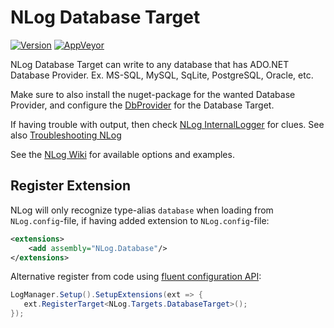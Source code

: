 # NLog Database Target

[![Version](https://badge.fury.io/nu/NLog.Database.svg)](https://www.nuget.org/packages/NLog.Database)
[![AppVeyor](https://img.shields.io/appveyor/ci/nlog/NLog-Targets-Database/master.svg)](https://ci.appveyor.com/project/nlog/NLog-Targets-Database/branch/master)

NLog Database Target can write to any database that has ADO.NET Database Provider. Ex. MS-SQL, MySQL, SqLite, PostgreSQL, Oracle, etc.

Make sure to also install the nuget-package for the wanted Database Provider, and configure the [DbProvider](https://github.com/NLog/NLog/wiki/Database-target#dbprovider-examples) for the Database Target.

If having trouble with output, then check [NLog InternalLogger](https://github.com/NLog/NLog/wiki/Internal-Logging) for clues. See also [Troubleshooting NLog](https://github.com/NLog/NLog/wiki/Logging-Troubleshooting)

See the [NLog Wiki](https://github.com/NLog/NLog/wiki/Database-target) for available options and examples.

## Register Extension

NLog will only recognize type-alias `database` when loading from `NLog.config`-file, if having added extension to `NLog.config`-file:

```xml
<extensions>
    <add assembly="NLog.Database"/>
</extensions>
```

Alternative register from code using [fluent configuration API](https://github.com/NLog/NLog/wiki/Fluent-Configuration-API):

```csharp
LogManager.Setup().SetupExtensions(ext => {
   ext.RegisterTarget<NLog.Targets.DatabaseTarget>();
});
```
